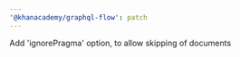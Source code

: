 ```yaml
---
'@khanacademy/graphql-flow': patch
---
```


Add 'ignorePragma' option, to allow skipping of documents
